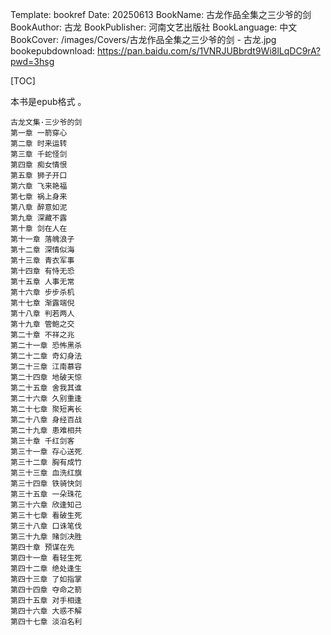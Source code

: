 Template: bookref
Date: 20250613
BookName: 古龙作品全集之三少爷的剑
BookAuthor: 古龙
BookPublisher: 河南文艺出版社
BookLanguage: 中文
BookCover: /images/Covers/古龙作品全集之三少爷的剑 - 古龙.jpg
bookepubdownload: https://pan.baidu.com/s/1VNRJUBbrdt9Wi8lLqDC9rA?pwd=3hsg


[TOC]

本书是epub格式 。


```
古龙文集·三少爷的剑
第一章 一箭穿心
第二章 时来运转
第三章 千蛇怪剑
第四章 痴女情恨
第五章 狮子开口
第六章 飞来艳福
第七章 祸上身来
第八章 醉意如泥
第九章 深藏不露
第十章 剑在人在
第十一章 落魄浪子
第十二章 深情似海
第十三章 青衣军事
第十四章 有恃无恐
第十五章 人事无常
第十六章 步步杀机
第十七章 渐露端倪
第十八章 判若两人
第十九章 管鲍之交
第二十章 不祥之兆
第二十一章 恐怖黑杀
第二十二章 奇幻身法
第二十三章 江南慕容
第二十四章 地破天惊
第二十五章 舍我其谁
第二十六章 久别重逢
第二十七章 聚短离长
第二十八章 身经百战
第二十九章 患难相共
第三十章 千红剑客
第三十一章 存心送死
第三十二章 胸有成竹
第三十三章 血洗红旗
第三十四章 铁骑快剑
第三十五章 一朵珠花
第三十六章 欣逢知己
第三十七章 看破生死
第三十八章 口诛笔伐
第三十九章 赌剑决胜
第四十章 预谋在先
第四十一章 看轻生死
第四十二章 绝处逢生
第四十三章 了如指掌
第四十四章 夺命之箭
第四十五章 对手相逢
第四十六章 大惑不解
第四十七章 淡泊名利
```